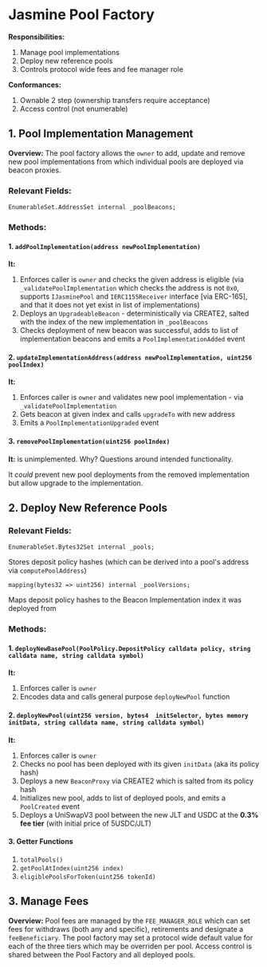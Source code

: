 # Jasmine Pool Factory
**Responsibilities:**
1. Manage pool implementations
2. Deploy new reference pools
3. Controls protocol wide fees and fee manager role

**Conformances:**
1. Ownable 2 step (ownership transfers require acceptance)
2. Access control (not enumerable)

## 1. Pool Implementation Management

**Overview:** The pool factory allows the `owner` to add, update and remove new pool implementations from which individual pools are deployed via beacon proxies.

### Relevant Fields:
```solidity
EnumerableSet.AddressSet internal _poolBeacons;
```

### Methods:
#### 1. `addPoolImplementation(address newPoolImplementation)`

**It:**
1. Enforces caller is `owner` and checks the given address is eligible (via `_validatePoolImplementation` which checks the address is not `0x0`, supports `IJasminePool` and `IERC1155Receiver` interface [via ERC-165], and that it does not yet exist in list of implementations)
2. Deploys an `UpgradeableBeacon` - deterministically via CREATE2, salted with the index of the new implementation in `_poolBeacons`
3. Checks deployment of new beacon was successful, adds to list of implementation beacons and emits a `PoolImplementationAdded` event


#### 2. `updateImplementationAddress(address newPoolImplementation, uint256 poolIndex)`

**It:**
1. Enforces caller is `owner` and validates new pool implementation - via `_validatePoolImplementation`
2. Gets beacon at given index and calls `upgradeTo` with new address
3. Emits a `PoolImplementationUpgraded` event

#### 3. `removePoolImplementation(uint256 poolIndex)`

**It:** is unimplemented. Why? Questions around intended functionality.

It *could* prevent new pool deployments from the removed implementation but allow upgrade to the implementation. 

## 2. Deploy New Reference Pools

### Relevant Fields:
```solidity
EnumerableSet.Bytes32Set internal _pools;
```
Stores deposit policy hashes (which can be derived into a pool's address via `computePoolAddress`)

```solidity
mapping(bytes32 => uint256) internal _poolVersions;
```
Maps deposit policy hashes to the Beacon Implementation index it was deployed from

### Methods:
#### 1. `deployNewBasePool(PoolPolicy.DepositPolicy calldata policy, string calldata name, string calldata symbol)`

**It:**
1. Enforces caller is `owner`
2. Encodes data and calls general purpose `deployNewPool` function

#### 2. `deployNewPool(uint256 version, bytes4  initSelector, bytes memory initData, string calldata name, string calldata symbol)`

**It:**
1. Enforces caller is `owner`
2. Checks no pool has been deployed with its given `initData` (aka its policy hash)
3. Deploys a new `BeaconProxy` via CREATE2 which is salted from its policy hash
4. Initializes new pool, adds to list of deployed pools, and emits a `PoolCreated` event
5. Deploys a UniSwapV3 pool between the new JLT and USDC at the **0.3% fee tier** (with initial price of 5USDC/JLT)

#### 3. Getter Functions

1. `totalPools()`
2. `getPoolAtIndex(uint256 index)`
3. `eligiblePoolsForToken(uint256 tokenId)`

## 3. Manage Fees

**Overview:** Pool fees are managed by the `FEE_MANAGER_ROLE` which can set fees for withdraws (both any and specific), retirements and designate a `feeBeneficiary`. The pool factory may set a protocol wide default value for each of the three tiers which may be overriden per pool. Access control is shared between the Pool Factory and all deployed pools. 
